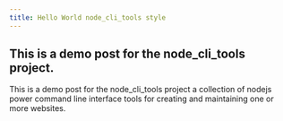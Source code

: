 ```yaml
---
title: Hello World node_cli_tools style
---
```


## This is a demo post for the node_cli_tools project.

This is a demo post for the node_cli_tools project a collection of nodejs power command line interface tools for creating and maintaining one or more websites.
